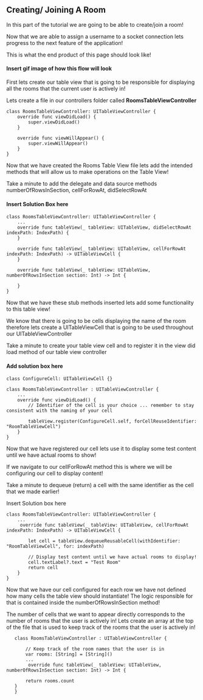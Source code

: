 ## Creating/ Joining A Room

In this part of the tutorial we are going to be able to create/join a room! 

Now that we are able to assign a username to a socket connection lets progress to the next feature of the application! 

This is what the end product of this page should look like!

#### Insert gif image of how this flow will look

First lets create our table view that is going to be responsible for displaying all the rooms that the current user is actively in!

Lets create a file in our controllers folder called **RoomsTableViewController**

```
class RoomsTableViewController: UITableViewController {
    override func viewDidLoad() {
        super.viewDidLoad()
    }

    override func viewWillAppear() {
        super.viewWillAppear()
    }
}
```

Now that we have created the Rooms Table View file lets add the intended methods that will allow us to make operations on the Table View!

Take a minute to add the delegate and data source methods numberOfRowsInSection, cellForRowAt, didSelectRowAt
#### Insert Solution Box here
```
class RoomsTableViewController: UITableViewController {
    ... 
    override func tableView(_ tableView: UITableView, didSelectRowAt indexPath: IndexPath) {
    }
    
    override func tableView(_ tableView: UITableView, cellForRowAt indexPath: IndexPath) -> UITableViewCell {
    }
    
    override func tableView(_ tableView: UITableView, numberOfRowsInSection section: Int) -> Int {
        
    }
}

```

Now that we have these stub methods inserted lets add some functionality to this table view!

We know that there is going to be cells displaying the name of the room therefore lets create a UITableViewCell that is going to be used throughout our UITableViewController

Take a minute to create your table view cell and to register it in the view did load method of our table view controller
#### Add solution box here 
```
class ConfigureCell: UITableViewCell {}

class RoomsTableViewController : UITableViewController {
    ... 
    override func viewDidLoad() {
        // Identifier of the cell is your choice ... remember to stay consistent with the naming of your cell

        tableView.register(ConfigureCell.self, forCellReuseIdentifier: "RoomTableViewCell")
    }
}
```

Now that we have registered our cell lets use it to display some test content until we have actual rooms to show!

If we navigate to our cellForRowAt method this is where we will be configuring our cell to display content! 

Take a minute to dequeue (return) a cell with the same identifier as the cell that we made earlier! 

Insert Solution box here

```
class RoomsTableViewController: UITableViewController {
    ... 
     override func tableView(_ tableView: UITableView, cellForRowAt indexPath: IndexPath) -> UITableViewCell {

        let cell = tableView.dequeueReusableCell(withIdentifier: "RoomTableViewCell", for: indexPath)

        // Display test content until we have actual rooms to display!
        cell.textLabel?.text = "Test Room"
        return cell
    }
}
```

Now that we have our cell configured for each row we have not defined how many cells the table view should instantiate! The logic responsible for that is contained inside the numberOfRowsInSection method!

 The number of cells that we want to appear directly corresponds to the number of rooms that the user is actively in! Lets create an array at the top of the file that is used to keep track of the rooms that the user is actively in!

 ```
    class RoomsTableViewController : UITableViewController {

        // Keep track of the room names that the user is in
        var rooms: [String] = [String]()
        ...
         override func tableView(_ tableView: UITableView, numberOfRowsInSection section: Int) -> Int {
        
        return rooms.count
    }
    }
 ```